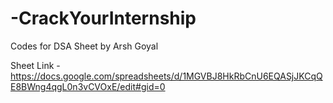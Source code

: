 # -CrackYourInternship
Codes for DSA Sheet by Arsh Goyal

Sheet Link - https://docs.google.com/spreadsheets/d/1MGVBJ8HkRbCnU6EQASjJKCqQE8BWng4qgL0n3vCVOxE/edit#gid=0

